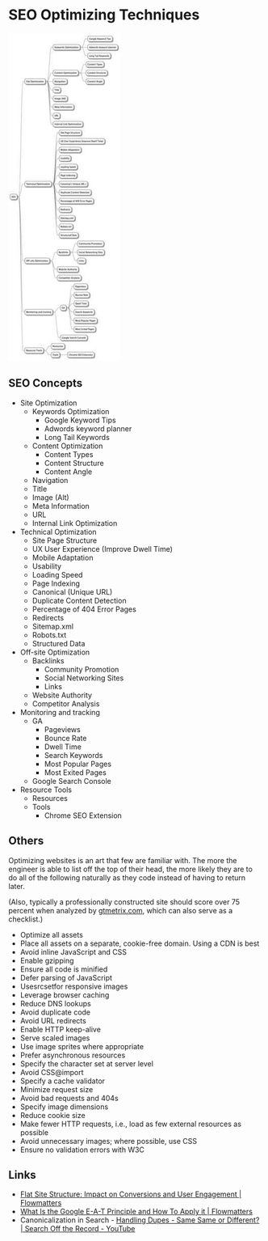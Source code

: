 # SEO Optimizing Techniques

![seo-optimization-techniques](../../media/Pasted%20image%2020241218233629.jpg)

## SEO Concepts

- Site Optimization
	- Keywords Optimization
		- Google Keyword Tips
		- Adwords keyword planner
		- Long Tail Keywords
	- Content Optimization
		- Content Types
		- Content Structure
		- Content Angle
	- Navigation
	- Title
	- Image (Alt)
	- Meta Information
	- URL
	- Internal Link Optimization
- Technical Optimization
	- Site Page Structure
	- UX User Experience (Improve Dwell Time)
	- Mobile Adaptation
	- Usability
	- Loading Speed
	- Page Indexing
	- Canonical (Unique URL)
	- Duplicate Content Detection
	- Percentage of 404 Error Pages
	- Redirects
	- Sitemap.xml
	- Robots.txt
	- Structured Data
- Off-site Optimization
	- Backlinks
		- Community Promotion
		- Social Networking Sites
		- Links
	- Website Authority
	- Competitor Analysis
- Monitoring and tracking
	- GA
		- Pageviews
		- Bounce Rate
		- Dwell Time
		- Search Keywords
		- Most Popular Pages
		- Most Exited Pages
	- Google Search Console
- Resource Tools
	- Resources
	- Tools
		- Chrome SEO Extension

## Others

Optimizing websites is an art that few are familiar with. The more the engineer is able to list off the top of their head, the more likely they are to do all of the following naturally as they code instead of having to return later.

(Also, typically a professionally constructed site should score over 75 percent when analyzed by [gtmetrix.com](https://gtmetrix.com/), which can also serve as a checklist.)

- Optimize all assets
- Place all assets on a separate, cookie-free domain. Using a CDN is best
- Avoid inline JavaScript and CSS
- Enable gzipping
- Ensure all code is minified
- Defer parsing of JavaScript
- Usesrcsetfor responsive images
- Leverage browser caching
- Reduce DNS lookups
- Avoid duplicate code
- Avoid URL redirects
- Enable HTTP keep-alive
- Serve scaled images
- Use image sprites where appropriate
- Prefer asynchronous resources
- Specify the character set at server level
- Avoid CSS@import
- Specify a cache validator
- Minimize request size
- Avoid bad requests and 404s
- Specify image dimensions
- Reduce cookie size
- Make fewer HTTP requests, i.e., load as few external resources as possible
- Avoid unnecessary images; where possible, use CSS
- Ensure no validation errors with W3C

## Links

- [Flat Site Structure: Impact on Conversions and User Engagement | Flowmatters](https://www.flowmatters.com/blog/the-impact-of-flat-site-structure-on-conversion-rates-and-user-engagement/)
- [What Is the Google E-A-T Principle and How To Apply it | Flowmatters](https://www.flowmatters.com/blog/what-is-the-google-e-a-t-principle-and-how-to-apply-it-to-boost-your-rankings/)
- Canonicalization in Search - [Handling Dupes - Same Same or Different? | Search Off the Record - YouTube](https://www.youtube.com/watch?v=6bAlB0RHs9c)

